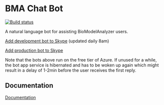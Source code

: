 # BMA Chat Bot

[![Build status](https://msrcapt.visualstudio.com/_apis/public/build/definitions/4de7a922-e157-489b-b89e-be211403544a/1/badge)](https://msrcapt.visualstudio.com/BMAChatBot/_build)

A natural language bot for assisting BioModelAnalyzer users.

[Add development bot to Skype](https://join.skype.com/bot/f5b4f777-06db-45d6-9e7d-8fe6dfcc8e47) (updated daily 8am)

[Add production bot to Skype](https://join.skype.com/bot/aa7c74f2-f116-4ebe-a7b1-739490fe80f6)

Note that the bots above run on the free tier of Azure.
If unused for a while, the bot app service is hibernated and has to be woken up again which might result in a delay
of 1-2min before the user receives the first reply.

## Documentation

[Documentation](docs/README.md)